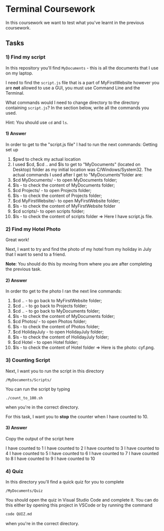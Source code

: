 # Terminal Coursework

In this coursework we want to test what you've learnt in the previous coursework.

## Tasks

### 1) Find my script

In this repository you'll find `MyDocuments` - this is all the documents that I use on my laptop.

I need to find the `script.js` file that is a part of MyFirstWebsite however you are **not** allowed to use a GUI, you must use Command Line and the Terminal.

What commands would I need to change directory to the directory containing `script.js`? In the section below, write all the commands you used.

Hint: You should use `cd` and `ls`.

#### 1) Answer

In order to get to the "script.js file" I had to run the next commands:
Getting set up
1. $pwd to check my actual location
2. I used $cd, $cd .. and $ls to get to "MyDocuments" (located on Desktop) folder as my initial location was C/Windows/System32.
The actual commands I used after I get to "MyDocuments"folder are:
1. $cd MyDocuments/ - to open MyDocuments folder;
2. $ls - to check the content of MyDocuments folder;
3. $cd Projects/ - to open Projects folder;
4. $ls - to check the content of Projects folder;
5. $cd MyFirstWebsite/- to open MyFirstWebsite folder;
6. $ls - to check the content of MyFirstWebsite folder
7. $cd scripts/- to open scripts folder;
8. $ls - to check the content of scripts folder => Here I have script.js file.



### 2) Find my Hotel Photo

Great work!

Next, I want to try and find the photo of my hotel from my holiday in July that I want to send to a friend.

**Note**: You should do this by moving from where you are after completing the previous task.

#### 2) Answer
In order tto get to the photo I ran the next line commands:
1. $cd .. - to go back to MyFirstWebsite folder;
2. $cd .. - to go back to Projects folder;
3. $cd .. - to go back to MyDocuments folder;
4. $ls - to check the content of MyDocuments folder;
5. $cd Photos/ - to open Photos folder;
6. $ls - to check the content of Photos folder;
7. $cd HolidayJuly - to open HolidayJuly folder;
8. $ls - to check the content of HolidayJuly folder;
9. $cd Hotel - to open Hotel folder;
10. $ls - to check the content of Hotel folder => Here is the photo: cyf.png.


### 3) Counting Script

Next, I want you to run the script in this directory

```
/MyDocuments/Scripts/
```

You can run the script by typing

```
./count_to_100.sh
```

when you're in the correct directory.

For this task, I want you to **stop** the counter when I have counted to 10.

#### 3) Answer

Copy the output of the script here

I have counted to 1
I have counted to 2
I have counted to 3
I have counted to 4
I have counted to 5
I have counted to 6
I have counted to 7
I have counted to 8
I have counted to 9
I have counted to 10


### 4) Quiz

In this directory you'll find a quick quiz for you to complete

```
/MyDocuments/Quiz
```

You should open the quiz in Visual Studio Code and complete it. You can do this either by opening this project in VSCode or by running the command

```sh
code QUIZ.md
```

when you're in the correct directory.
